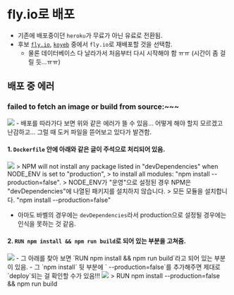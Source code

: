 # fly.io로 배포
- 기존에 배포중이던 `heroku`가 무료가 아닌 유료로 전환됨.
- 후보 <a href="">`fly.io`</a>, <a href="https://www.koyeb.com/">`koyeb`</a> 중에서 `fly.io`로 재배포할 것을 선택함.
  - 물론 데이터베이스 다 날라가서 처음부터 다시 시작해야 함 ㅠㅠ (시간이 좀 걸릴 듯...ㅠㅠ)

## 배포 중 에러
### failed to fetch an image or build from source:~~~
<img src="https://user-images.githubusercontent.com/97646713/206199555-580da194-f514-48b7-9eb3-5a15f4aa5da1.png">
- 배포를 따라가다 보면 위와 같은 에러가 뜰 수 있음... 어떻게 해야 할지 모르겠고 난감하고... 그럴 때 도커 파일을 뜯어보고 있다가 발견함.

#### 1. `Dockerfile` 안에 아래와 같은 글이 주석으로 처리되어 있음.
<img src="https://user-images.githubusercontent.com/97646713/206200505-a8899267-570d-4565-8c17-4f5c779ade29.png">
> NPM will not install any package listed in "devDependencies" when NODE_ENV is set to "production",
> to install all modules: "npm install --production=false".
> NODE_ENV가 "운영"으로 설정된 경우 NPM은 "devDependencies"에 나열된 패키지를 설치하지 않습니다.
> 모든 모듈을 설치합니다. "npm install --production=false"

- 아마도 바벨의 경우에는 `devDependencies`라서 production으로 설정될 경우에는 인식을 못하는 것 같음.

#### 2. `RUN npm install && npm run build`로 되어 있는 부분을 고쳐줌.
<img src="https://user-images.githubusercontent.com/97646713/206200204-9fd38b39-b886-455e-b4dc-5c8ce685a476.png">
- 그 아래를 찾아 보면 `RUN npm install && npm run build`라고 되어 있는 부분이 있음.
- 그 `npm install` 뒷 부분에 ` --production=false`를 추가해주면 제대로 `deploy`되는 걸 확인할 수가 있음!!!
<img src="https://user-images.githubusercontent.com/97646713/206200695-e184f867-c5ff-4ec2-a614-06b7003ae4a3.png">
> RUN npm install --production=false && npm run build
